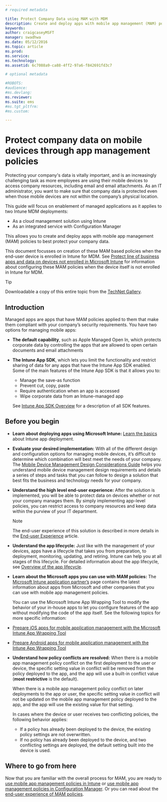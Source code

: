 ```yaml
---
# required metadata

title: Protect Company Data using MAM with MDM
description: Create and deploy apps with mobile app management (MAM) policies to best protect your company data.
keywords:
author: craigcaseyMSFT
manager: swadhwa
ms.date: 05/12/2016
ms.topic: article
ms.prod:
ms.service:
ms.technology:
ms.assetid: 6c7088a9-ca88-4ff2-97a6-f842691fd3c7

# optional metadata

#ROBOTS:
#audience:
#ms.devlang:
ms.reviewer:
ms.suite: ems
#ms.tgt_pltfrm:
#ms.custom:

---
```


# Protect company data on mobile devices through app management policies
Protecting your company's data is vitally important, and is an increasingly challenging task as more employees are using their mobile devices to access company resources, including email and email attachments. As an IT administrator, you want to make sure that company data is protected even when those mobile devices are not within the company’s physical location.

This guide will focus on enablement of managed applications as it applies to two Intune MDM deployments:

- As a cloud management solution using Intune
- As an integrated service with Configuration Manager

This allows you to create and deploy apps with mobile app management (MAM) policies to best protect your company data.

This document focusses on creation of these MAM based policies when the end-user device is enrolled in Intune for MDM. See [Protect line of business apps and data on devices not enrolled in Microsoft Intune](https://docs.microsoft.com/intune/deploy-use/protect-line-of-business-apps-and-data-on-devices-not-enrolled-in-microsoft-intune) for information about configuring these MAM policies when the device itself is not enrolled in Intune for MDM.

> [!TIP]
> Downloadable a copy of this entire topic from the [TechNet Gallery](https://gallery.technet.microsoft.com/Protect-Company-Data-on-d972f4f4/file/154240/1/Protect%20Company%20Data%20on%20Mobile%20Devices%20through%20Application%20Management%20Policies.pdf).

## Introduction
Managed apps are apps that have MAM policies applied to them that make them compliant with your company’s security requirements. You have two options for managing mobile apps:
- **The default capability**, such as Apple Managed Open In, which protects corporate data by controlling the apps that are allowed to open certain documents and email attachments
- **The Intune App SDK**, which lets you limit the functionality and restrict sharing of data for any apps that have the Intune App SDK enabled. Some of the main features of the Intune App SDK is that it allows you to:
  - Manage the save-as function
  - Prevent cut, copy, paste
  - Require authentication when an app is accessed
  - Wipe corporate data from an Intune-managed app

  See [Intune App SDK Overview](https://docs.microsoft.com/intune/develop/intune-app-sdk) for a description of all SDK features.

## Before you begin
- **Learn about deploying apps using Microsoft Intune:**  [Learn the basics](https://docs.microsoft.com/intune/understand-explore/get-started-with-a-30-day-trial-of-microsoft-intune) about Intune app deployment.

- **Evaluate your desired implementation:** With all of the different design and configuration options for managing mobile devices, it’s difficult to determine which combination will best meet the needs of your company. The [Mobile Device Management Design Considerations Guide](https://docs.microsoft.com/enterprise-mobility/Solutions/mdm-design-considerations-guide) helps you understand mobile device management design requirements and details a series of steps and tasks that you can follow to design a solution that best fits the business and technology needs for your company.
- **Understand the high level end-user experience:** After the solution is implemented, you will be able to protect data on devices whether or not your company manages them. By simply implementing app-level policies, you can restrict access to company resources and keep data within the purview of your IT department.

   > [!NOTE]
   > The end-user experience of this solution is described in more details in the [End-user Experience](end-user-experience-mam.md) article.

- **Understand the app lifecycle:** Just like with the management of your devices, apps have a lifecycle that takes you from preparation, to deployment, monitoring, updating, and retiring. Intune can help you at all stages of this lifecycle. For detailed information about the app lifecycle, see [Overview of the app lifecycle](https://docs.microsoft.com/intune/deploy-use/overview-of-app-lifecycle-in-microsoft-intune).
- **Learn about the Microsoft apps you can use with MAM policies:** The [Microsoft Intune application partner’s](https://www.microsoft.com/en-us/cloud-platform/microsoft-intune-partners) page contains the latest information about apps from Microsoft and other companies that you can use with mobile app management policies.

  You can use the Microsoft Intune App Wrapping Tool to modify the behavior of your in-house apps to let you configure features of the app without modifying the code of the app itself. See the following topics for more specific information:
 - [Prepare iOS apps for mobile application management with the Microsoft Intune App Wrapping Tool](https://docs.microsoft.com/intune/deploy-use/prepare-ios-apps-for-mobile-application-management-with-the-microsoft-intune-app-wrapping-tool)
 - [Prepare Android apps for mobile application management with the Intune App Wrapping Tool](https://docs.microsoft.com/intune/deploy-use/prepare-android-apps-for-mobile-application-management-with-the-microsoft-intune-app-wrapping-tool)

- **Understand how policy conflicts are resolved:** When there is a mobile app management policy conflict on the first deployment to the user or device, the specific setting value in conflict will be removed from the policy deployed to the app, and the app will use a built-in conflict value (**most restrictive** is the default).

  When there is a mobile app management policy conflict on later deployments to the app or user, the specific setting value in conflict will not be updated on the mobile app management policy deployed to the app, and the app will use the existing value for that setting.

  In cases where the device or user receives two conflicting policies, the following behavior applies:
  - If a policy has already been deployed to the device, the existing policy settings are not overwritten.
  - If no policy has already been deployed to the device, and two conflicting settings are deployed, the default setting built into the device is used.

## Where to go from here
Now that you are familiar with the overall process for MAM, you are ready to [use mobile app management policies in Intune](mam-intune.md) or [use mobile app management policies in Configuration Manager](mam-configmgr.md). Or you can read about the [end-user experience of MAM policies](end-user-experience-mam.md).
